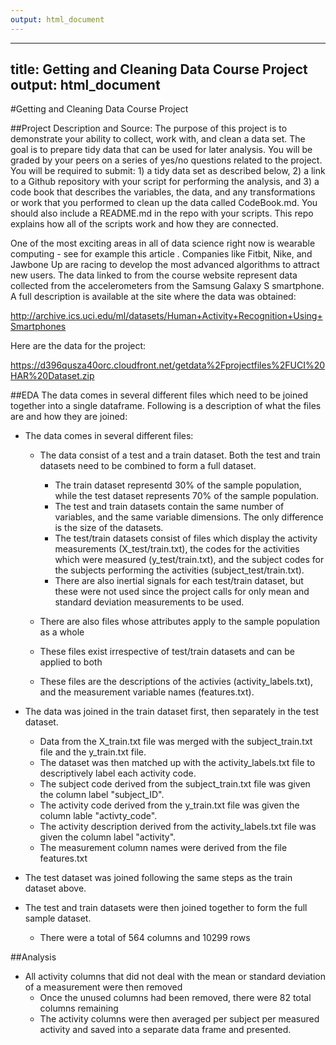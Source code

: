 ```yaml
---
output: html_document
---
```

  ---
  title: Getting and Cleaning Data Course Project
  output: html_document
  ---

#Getting and Cleaning Data Course Project

##Project Description and Source:
The purpose of this project is to demonstrate your ability to collect, work with, and clean a data set. The goal is to prepare tidy data that can be used for later analysis. You will be graded by your peers on a series of yes/no questions related to the project. You will be required to submit: 1) a tidy data set as described below, 2) a link to a Github repository with your script for performing the analysis, and 3) a code book that describes the variables, the data, and any transformations or work that you performed to clean up the data called CodeBook.md. You should also include a README.md in the repo with your scripts. This repo explains how all of the scripts work and how they are connected.

One of the most exciting areas in all of data science right now is wearable computing - see for example this article . Companies like Fitbit, Nike, and Jawbone Up are racing to develop the most advanced algorithms to attract new users. The data linked to from the course website represent data collected from the accelerometers from the Samsung Galaxy S smartphone. A full description is available at the site where the data was obtained:

http://archive.ics.uci.edu/ml/datasets/Human+Activity+Recognition+Using+Smartphones

Here are the data for the project:

https://d396qusza40orc.cloudfront.net/getdata%2Fprojectfiles%2FUCI%20HAR%20Dataset.zip

##EDA
The data comes in several different files which need to be joined together into a single dataframe. Following is a description of what the files are and how they are joined:

* The data comes in several different files:
  + The data consist of a test and a train dataset.  Both the test and train datasets need to be combined to form a full dataset.
    +  The train dataset representd 30% of the sample population, while the test dataset represents 70% of the sample population.
    +  The test and train datasets contain the same number of variables, and the same variable dimensions.  The only difference is the size of the datasets.
    + The test/train datasets consist of files which display the activity measurements (X_test/train.txt), the codes for the activities which were measured (y_test/train.txt), and the subject codes for the subjects performing the activities (subject_test/train.txt).
    + There are also inertial signals for each test/train dataset, but these were not used since the project calls for only mean and standard deviation measurements to be used.

  +  There are also files whose attributes apply to the sample population as a whole
    + These files exist irrespective of test/train datasets and can be applied to both
    + These files are the descriptions of the activies (activity_labels.txt), and the measurement variable names (features.txt).

* The data was joined in the train dataset first, then separately in the test dataset.
  + Data from the X_train.txt file was merged with the subject_train.txt file and the y_train.txt file.
  + The dataset was then matched up with the activity_labels.txt file to descriptively label each activity code.
  + The subject code derived from the subject_train.txt file was given the column label "subject_ID".
  + The activity code derived from the y_train.txt file was given the column lable "activty_code".
  + The activity description derived from the activity_labels.txt file was given the column label "activity".
  + The measurement column names were derived from the file features.txt

* The test dataset was joined following the same steps as the train dataset above.
* The test and train datasets were then joined together to form the full sample dataset.
  + There were a total of 564 columns and 10299 rows

##Analysis
* All activity columns that did not deal with the mean or standard deviation of a measurement were then removed 
  + Once the unused columns had been removed, there were 82 total columns remaining
  + The activity columns were then averaged per subject per measured activity and saved into a separate data frame and presented.


